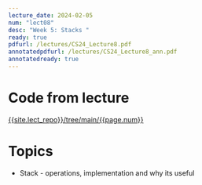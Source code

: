 ```yaml
---
lecture_date: 2024-02-05
num: "lect08"
desc: "Week 5: Stacks "
ready: true
pdfurl: /lectures/CS24_Lecture8.pdf
annotatedpdfurl: /lectures/CS24_Lecture8_ann.pdf
annotatedready: true
---
```

# Code from lecture
[{{site.lect_repo}}/tree/main/{{page.num}}]({{site.lect_repo}}/tree/main/{{page.num}})

# Topics
* Stack - operations, implementation and why its useful